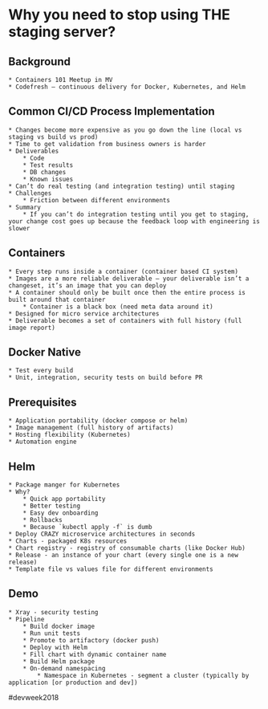 # Why you need to stop using THE staging server?
## Background
	* Containers 101 Meetup in MV
	* Codefresh — continuous delivery for Docker, Kubernetes, and Helm
	
## Common CI/CD Process Implementation
	* Changes become more expensive as you go down the line (local vs staging vs build vs prod)
	* Time to get validation from business owners is harder
	* Deliverables
		* Code
		* Test results
		* DB changes
		* Known issues
	* Can’t do real testing (and integration testing) until staging
	* Challenges
		* Friction between different environments
	* Summary
		* If you can’t do integration testing until you get to staging, your change cost goes up because the feedback loop with engineering is slower
## Containers
	* Every step runs inside a container (container based CI system)
	* Images are a more reliable deliverable — your deliverable isn’t a changeset, it’s an image that you can deploy
	* A container should only be built once then the entire process is built around that container
		* Container is a black box (need meta data around it)
	* Designed for micro service architectures
	* Deliverable becomes a set of containers with full history (full image report)
## Docker Native
	* Test every build
	* Unit, integration, security tests on build before PR
## Prerequisites
	* Application portability (docker compose or helm)
	* Image management (full history of artifacts)
	* Hosting flexibility (Kubernetes)
	* Automation engine
## Helm
	* Package manger for Kubernetes
	* Why?
		* Quick app portability
		* Better testing
		* Easy dev onboarding
		* Rollbacks
		* Because `kubectl apply -f` is dumb
	* Deploy CRAZY microservice architectures in seconds
	* Charts - packaged K8s resources
	* Chart registry - registry of consumable charts (like Docker Hub)
	* Release - an instance of your chart (every single one is a new release)
	* Template file vs values file for different environments
## Demo
	* Xray - security testing
	* Pipeline
		* Build docker image
		* Run unit tests
		* Promote to artifactory (docker push)
		* Deploy with Helm
		* Fill chart with dynamic container name
		* Build Helm package
		* On-demand namespacing
			* Namespace in Kubernetes - segment a cluster (typically by application [or production and dev])

#devweek2018